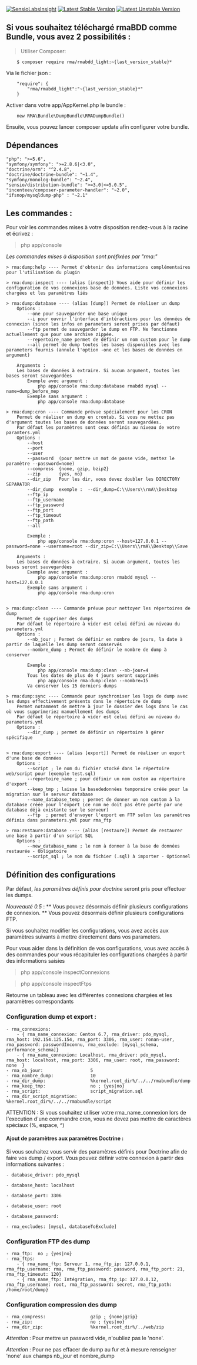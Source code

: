 [![SensioLabsInsight](https://insight.sensiolabs.com/projects/b32f2cd1-f941-4327-b1b5-21960d5bbebe/small.png)](https://insight.sensiolabs.com/projects/b32f2cd1-f941-4327-b1b5-21960d5bbebe) [![Latest Stable Version](https://poser.pugx.org/rma/rmabdd_light/v/stable)](https://packagist.org/packages/rma/rmabdd_light) [![Latest Unstable Version](https://poser.pugx.org/rma/rmabdd_light/v/unstable)](https://packagist.org/packages/rma/rmabdd_light)

## Si vous souhaitez téléchargé rmaBDD comme Bundle, vous avez 2 possibilités :

> Utiliser Composer:
```
    $ composer require rma/rmabdd_light:~{last_version_stable}*
```

Via le fichier json :
```
    "require": {
        "rma/rmabdd_light":"~{last_version_stable}*"
    }
```

Activer dans votre app/AppKernel.php le bundle : 

```
    new RMA\Bundle\DumpBundle\RMADumpBundle()
```

Ensuite, vous pouvez lancer composer update afin configurer votre bundle.

## Dépendances
    "php": ">=5.6",
    "symfony/symfony": ">=2.8.6|<3.0",
    "doctrine/orm": "^2.4.8",
    "doctrine/doctrine-bundle": "~1.4",
    "symfony/monolog-bundle": "~2.4",
    "sensio/distribution-bundle": ">=3.0|<=5.0.5",
    "incenteev/composer-parameter-handler": "~2.0",
    "ifsnop/mysqldump-php" : "~2.1"

## Les commandes :

Pour voir les commandes mises à votre disposition rendez-vous à la racine et écrivez :
    
> php app/console 

*Les commandes mises à disposition sont préfixées par "rma:"*
    
    > rma:dump:help ---- Permet d'obtenir des informations complémentaires pour l'utilisation du plugin

    > rma:dump:inspect ---- (alias [inspect]) Vous aide pour définir les configuration de vos connexions base de données. Liste vos connexions chargées et les paramètres liés

    > rma:dump:database ---- (alias [dump]) Permet de réaliser un dump 
        Options :
            --one pour sauvegarder une base unique
            --i pour ouvrir l'interface d'intéractions pour les données de connexion (sinon les infos en parameters seront prises par défaut)
            --ftp permet de sauvegarder le dump en FTP. Ne fonctionne actuellement que pour une archive zippée. 
            --repertoire_name permet de définir un nom custom pour le dump
            --all permet de dump toutes les bases disponibles avec les parameters fournis (annule l'option -one et les bases de données en argument)
            
        Arguments :
        Les bases de données à extraire. Si aucun argument, toutes les bases seront sauvegardées
            Exemple avec argument : 
                php app/console rma:dump:database rmabdd mysql --name=dump_before_mep
            Exemple sans argument : 
                php app/console rma:dump:database

    > rma:dump:cron ---- Commande prévue spécialement pour les CRON
        Permet de réaliser un dump en crontab. Si vous ne mettez pas d'argument toutes les bases de données seront sauvegardées.
        Par défaut les paramètres sont ceux définis au niveau de votre paramters.yml
        Options : 
            --host
            --port
            --user
            --password  (pour mettre un mot de passe vide, mettez le paramètre --password=none)
            --compress  {none, gzip, bzip2}
            --zip       {yes, no}
            --dir_zip   Pour les dir, vous devez doubler les DIRECTORY SEPARATOR 
            --dir_dump  exemple :  --dir_dump=C:\\Users\\rmA\\Desktop
            --ftp_ip 
            --ftp_username
            --ftp_password
            --ftp_port
            --ftp_timeout
            --ftp_path
            --all

            Exemple :
                php app/console rma:dump:cron --host=127.0.0.1 --password=none --username=root --dir_zip=C:\\Users\\rmA\\Desktop\\Save

        Arguments :
        Les bases de données à extraire. Si aucun argument, toutes les bases seront sauvegardées
            Exemple avec argument : 
                php app/console rma:dump:cron rmabdd mysql --host=127.0.0.1
            Exemple sans argument : 
                php app/console rma:dump:cron 


    > rma:dump:clean ---- Commande prévue pour nettoyer les répertoires de dump
        Permet de supprimer des dumps
        Par défaut le répertoire à vider est celui défini au niveau du parameters.yml
        Options : 
            --nb_jour ; Permet de définir en nombre de jours, la date à partir de laquelle les dump seront conservés
            --nombre_dump ; Permet de définir le nombre de dump à conserver

            Exemple :
                php app/console rma:dump:clean --nb-jour=4 
            Tous les dates de plus de 4 jours seront supprimés
                php app/console rma:dump:clean --nombre=15
            Va conserver les 15 derniers dumps 

    > rma:dump:sync ---- Commande pour synchroniser les logs de dump avec les dumps effectivement présents dans le répertoire de dump
        Permet notamment de mettre à jour le dossier des logs dans le cas où vous supprimeriez manuellement des dumps
        Par défaut le répertoire à vider est celui défini au niveau du parameters.yml
        Options :
            --dir_dump ; permet de définir un répertoire à gérer spécifique 


    > rma:dump:export ---- (alias [export]) Permet de réaliser un export d'une base de données 
        Options :
            --script ; le nom du fichier stocké dans le répertoire web/script pour (exemple test.sql)
            --repertoire_name ; pour définir un nom custom au répertoire d'export
            --keep_tmp ; laisse la basededonnées temporaire créée pour la migration sur le serveur database
            --name_database_temp ; permet de donner un nom custom à la database créée pour l'export (ce nom ne doit pas être porté par une database déjà existante sur le serveur)
            --ftp  ; permet d'envoyer l'export en FTP selon les paramètres définis dans parameters.yml pour rma_ftp

    > rma:restaure:database ---- (alias [restaure]) Permet de restaurer une base à partir d'un script SQL
        Options : 
            --new_database_name ; le nom à donner à la base de données restaurée - Obligatoire
            --script_sql ; le nom du fichier (.sql) à importer - Optionnel

## Définition des configurations 

Par défaut, *les paramètres définis pour doctrine* seront pris pour effectuer les dumps.

*Nouveauté 0.5* : 
        ** Vous pouvez désormais définir plusieurs configurations de connexion.
        ** Vous pouvez désormais définir plusieurs configurations FTP.

Si vous souhaitez modifier les configurations, vous avez accès aux paramètres suivants à mettre directement dans vos parameters.
    
Pour vous aider dans la définition de vos configurations, vous avez accès à des commandes pour vous récapituler les configurations chargées à partir des informations saisies

> php app/console inspectConnexions

> php app/console inspectFtps

Retourne un tableau avec les différentes connexions chargées et les paramètres correspondants

### Configuration dump et export : 
    - rma_connexions:
        - { rma_name_connexion: Centos 6.7, rma_driver: pdo_mysql, rma_host: 192.154.125.154, rma_port: 3306, rma_user: ronan-user, rma_password: passwordInconnu, rma_exclude: [mysql_schema, performance_schema]}
        - { rma_name_connexion: Localhost, rma_driver: pdo_mysql, rma_host: localhost, rma_port: 3306, rma_user: root, rma_password: none  }     
    - rma_nb_jour:                  5
    - rma_nombre_dump:              10
    - rma_dir_dump:                 %kernel.root_dir%/../../rmabundle/dump
    - rma_keep_tmp:                 no ; {yes|no} 
    - rma_script:                   script_migration.sql 
    - rma_dir_script_migration:     %kernel.root_dir%/../../rmabundle/script

ATTENTION : Si vous souhaitez utiliser votre rma_name_connexion lors de l'execution d'une commandre cron, vous ne devez pas mettre de caractères spéciaux (%, espace, ^)

#### Ajout de paramètres aux paramètres Doctrine : 

Si vous souhaitez vous servir des paramètres définis pour Doctrine afin de faire vos dump / export.
Vous pouvez définir votre connexion à partir des informations suivantes : 

    - database_driver: pdo_mysql

    - database_host: localhost

    - database_port: 3306

    - database_user: root

    - database_password:

    - rma_excludes: [mysql, databaseToExclude] 


### Configuration FTP des dump 
    - rma_ftp:  no ; {yes|no} 
    - rma_ftps:
        - { rma_name_ftp: Serveur 1, rma_ftp_ip: 127.0.0.1, rma_ftp_username: rma, rma_ftp_password: password, rma_ftp_port: 21, rma_ftp_timeout: 120}
        - { rma_name_ftp: Intégration, rma_ftp_ip: 127.0.0.12, rma_ftp_username: root, rma_ftp_password: secret, rma_ftp_path: /home/root/dump}     

### Configuration compression des dump 
    - rma_compress:                 gzip ; {none|gzip}
    - rma_zip:                      no ; {yes|no} 
    - rma_dir_zip:                  %kernel.root_dir%/../web/zip

*Attention* : Pour mettre un password vide, n'oubliez pas le 'none'.

*Attention* : Pour ne pas effacer de dump au fur et à mesure renseigner 'none' aux champs nb_jour et nombre_dump
